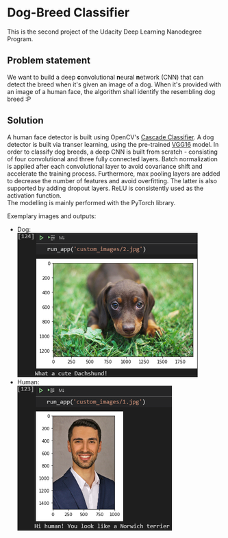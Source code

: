 # Dog-Breed Classifier
This is the second project of the Udacity Deep Learning Nanodegree Program.  

## Problem statement
We want to build a deep **c**onvolutional **n**eural **n**etwork (CNN) that can detect the breed when it's given an image of a dog. When it's provided with an image of a human face, the algorithm shall identify the resembling dog breed :P

## Solution
A human face detector is built using OpenCV's [Cascade Classifier](https://docs.opencv.org/master/db/d28/tutorial_cascade_classifier.html). A dog detector is built via transer learning, using the pre-trained [VGG16](https://neurohive.io/en/popular-networks/vgg16/) model. In order to classify dog breeds, a deep CNN is built from scratch - consisting of four convolutional and three fully connected layers. Batch normalization is applied after each convolutional layer to avoid covariance shift and accelerate the training process. Furthermore, max pooling layers are added to decrease the number of features and avoid overfitting. The latter is also supported by adding dropout layers. ReLU is consistently used as the activation function.  
The modelling is mainly performed with the PyTorch library.  

Exemplary images and outputs:  
* Dog:  
![Example Image 1](/example2.png)
* Human:  
![Example Image 2](/example1.png)
